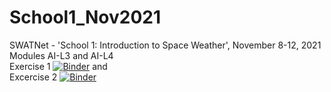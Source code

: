 # School1_Nov2021
SWATNet - 'School 1: Introduction to Space Weather', November 8-12, 2021 <br />
Modules AI-L3 and AI-L4 <br />
Exercise 1 [![Binder](https://mybinder.org/badge_logo.svg)](https://mybinder.org/v2/gh/SWATNetSchools/School1_Nov2021/master?labpath=sunspots.ipynb) and <br />
Excercise 2 [![Binder](https://mybinder.org/badge_logo.svg)](https://mybinder.org/v2/gh/SWATNetSchools/School1_Nov2021/master?labpath=facular-regions.ipynb)
